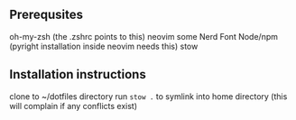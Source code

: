 ## Prerequsites
oh-my-zsh (the .zshrc points to this)
neovim
some Nerd Font
Node/npm (pyright installation inside neovim needs this)
stow

## Installation instructions
clone to ~/dotfiles directory
run `stow .` to symlink into home directory (this will complain if any conflicts exist)

